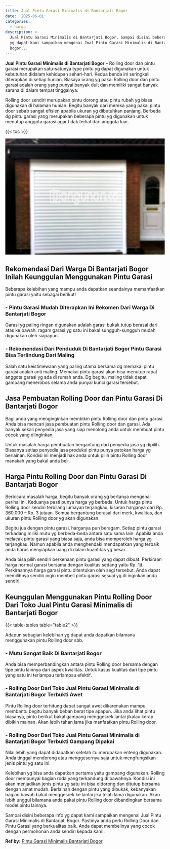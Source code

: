 ```yaml
---
title: Jual Pintu Garasi Minimalis di Bantarjati Bogor
date: '2025-06-01'
categories:
  - harga
description: >-
  Jual Pintu Garasi Minimalis di Bantarjati Bogor. Sampai disini beberapa info
  yg dapat kami sampaikan mengenai Jual Pintu Garasi Minimalis di Bantarjati
  Bogor...
---
```


**Jual Pintu Garasi Minimalis di Bantarjati Bogor** – Rolling door dan pintu garasi merupakan satu-satunya type pintu yg dapat digunakan untuk kebutuhan didalam kehidupan sehari-hari. Kedua benda ini seringkali diterapkan di setiap hunian. Biasaya orang yg pakai Rolling door dan pintu garasi adalah orang yang punyai banyak duit dan memiliki sangat banyak sarana di dalam tempat tinggalnya.

Rolling door sendiri merupakan pintu dorong atau pintu rubah yg biasa digunakan di halaman hunian. Begitu banyak dari mereka yang pakai pintu door sebab sangat efisien apabila ukuran yg dibutuhkan panjang. Berbeda dg pintu garasi yang merupakan beberapa pintu yg digunakan untuk menutup anggota garasi agar tidak terliat dari anggota luar.

{{< toc >}}

![Jual Pintu Garasi Minimalis di Bantarjati Bogor](/images/pintu-garasi-69.png)

## Rekomendasi Dari Warga Di Bantarjati Bogor Inilah Keunggulan Menggunakan Pintu Garasi

Beberapa kelebihan yang mampu anda dapatkan seandainya memanfaatkan pintu garasi yaitu sebagai berikut!

### \- Pintu Garasi Mudah Diterapkan Ini Rekomen Dari Warga Di Bantarjati Bogor

Garasi yg paling ringan digunakan adalah garasi bukak tutup berasal dari atas ke bawah. ragam garasi yg satu ini bakal sungguh-sungguh mudah digunakan oleh siapapun.

### \- Rekomendasi Dari Penduduk Di Bantarjati Bogor Pintu Garasi Bisa Terlindung Dari Maling

Salah satu keistimewaan yang paling utama bersama dg memakai pintu garasi adalah anti maling. Memakai pintu garasi akan bisa menutup rapat anggota garasi yg ada di rumah anda. Dg begitu, maling tidak dapat gampang menerobos selama anda punyai kunci garasi tersebut.

## Jasa Pembuatan Rolling Door dan Pintu Garasi Di Bantarjati Bogor

Bagi anda yang menginginkan membikin pintu Rolling door dan pintu garasi. Anda bisa mencari jasa pembuatan pintu Rolling door dan garasi. Ada banyak sekali penyedia jasa yang siap menolong anda untuk membuat pintu cocok yang diinginkan.

Untuk masalah harga pembuatan bergantung dari penyedia jasa yg dipilih. Biasanya setiap penyedia jasa produksi pintu punya patokan harga yg berlainan. Kondisi ini menjadi hak anda untuk pilih pintu Rolling door manakah yang bakal anda beli.

## Harga Pintu Rolling Door dan Pintu Garasi Di Bantarjati Bogor

Berbicara masalah harga, begitu banyak orang yg bertanya mengenai perihal ini. Keduanya pasti punya harga yg berbeda. Untuk harga pintu Rolling door sendiri terbilang lumayan terjangkau, kisaran harganya dari Rp. 360.000 – Rp. 3 jutaan. Semua bergantung berasal dari merk, kwalitas, dan ukuran pintu Rolling door yg akan digunakan.

Begitu jua dengan pintu garasi, harganya pun beragam. Setiap pintu garasi terkadang miliki mutu yg berbeda-beda antara satu sama lain. Apabila anda melacak pintu garasi yang biasa saja, anda bisa memperoleh harga yg terjangkau. Namun apabila anda menghendaki mendapatkan yang terbaik anda harus menyiapkan uang di dalam kuantitas yg besar.

Anda bisa pilih sendiri berkenaan pintu garasi yang dapat dibuat. Perkiraan harga normal garasi bersama dengan kualitas sedang yaitu Rp. 1jt. Perkiraannya harga garasi pintu ditentukan oleh segi tersebut. Anda dapat memilihnya sendiri ingin membeli pintu garasi sesuai yg di inginkan anda sendiri.

## Keunggulan Menggunakan Pintu Rolling Door Dari Toko Jual Pintu Garasi Minimalis di Bantarjati Bogor

{{< table-tables table="table2" >}}

Adapun sebagian kelebihan yg dapat anda dapatkan bilamana menggunakan pintu Rolling door sbb.

### \- Mutu Sangat Baik Di Bantarjati Bogor

Anda bisa memperbandingkan antara pintu Rolling door bersama dengan tipe pintu lainnya dari aspek kwalitas. Untuk kasus kualitas dari tipe pintu yang satu ini terlampau terlampau efektif.

### \- Rolling Door Dari Toko Jual Pintu Garasi Minimalis di Bantarjati Bogor Terbukti Awet

Pintu Rolling door terhitung dapat sangat awet dikarenakan mampu membantu begitu banyak beban berat tipe apapun. Jika anda lihat pintu biasanya, pintu berikut bakal gampang menggesrek lantai jikalau kerap dibikin mainan. Akan lebih tahan lama jika manfaatkan pintu Rolling door.

### \- Rolling Door Dari Toko Jual Pintu Garasi Minimalis di Bantarjati Bogor Terbukti Gampang Dipakai

Nilai lebih yang dapat didapatkan setelah itu merupakan enteng digunakan. Anda tinggal mendorong atau menggesernya saja untuk mengfungsikan jenis pintu yg satu ini.

Kelebihan yg bisa anda dapatkan pertama yaitu gampang digunakan. Rolling door mempunyai bagian roda yang terkandung di bawahnya. Kondisi ini akan menjadikan jenis pintu yg satu ini bisa didorong dan ditutup bersama dengan amat mudah. Berlainan dengan pintu yang dibukak, kebanyakan bagian bawah bakal menggesrek ke lantai jika telah lama digunakan. Akan lebih unggul bilamana anda pakai pintu Rolling door dibandingkan bersama model pintu lainnya.

Sampai disini beberapa info yg dapat kami sampaikan mengenai Jual Pintu Garasi Minimalis di Bantarjati Bogor. Pastinya anda perlu Rolling Door dan Pintu Garasi yang berkualitas baik. Anda dapat membelinya yang cocok dengan permohonan anda sendiri kepada kami.

**Ref by:** [Pintu Garasi Minimalis Bantarjati Bogor](https://id.wikipedia.org/wiki/Pintu)
